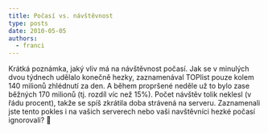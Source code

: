 ```yaml
---
title: Počasí vs. návštěvnost
type: posts
date: 2010-05-05
authors:
  - franci
---
```

Krátká poznámka, jaký vliv má na návštěvnost počasí. Jak se v minulých dvou týdnech udělalo konečně hezky, zaznamenával TOPlist pouze kolem 140 milionů zhlédnutí za den. A během propršené neděle už to bylo zase běžných 170 milionů (tj. rozdíl víc než 15%). Počet návštěv tolik neklesl (v řádu procent), takže se spíš zkrátila doba strávená na serveru. Zaznamenali jste tento pokles i na vašich serverech nebo vaši navštěvníci hezké počasí ignorovali? 🙂